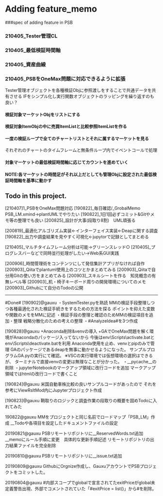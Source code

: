 # Adding feature_memo
###spec of adding feature in PSB
### 210405_Tester管理CL
### 210405_最低検証時間軸
### 210405_資産曲線
### 210405_PSBをOneMax問題に対応できるように拡張
Tester管理オブジェクトを各種検証Objに参照渡しをすることで共通データを共有させる
 IFをシンプル化し実行関数オブジェクトのラッピングを繰り返すのも良い？
#### 検証対象マーケットObjをリストにする
#### 検証対象ItemObjの中に売買ItemListと比較参照ItemListを作る
#### 一度の検証ループで全てのチャートリストとそれに属するマーケットを見る
それぞれのチャートのタイムフレームと無条件ループ内でイベントコールで処理
#### 対象マーケットの最低検証時間軸に応じてカウントを進めていく
#### NOTE:各マーケットの時間足がそれ以上だとしても管理Objに設定された最低検証時間軸を基準に動かす

## Todo in this project.
[210407]1_PSBをOneMax問題対応
[190822]_毎日確認/_GrobalMemo PSB_LM.xmind→plantUMLでやりたい
[190822]_1日1回必ずコミット&Gitやメモ等の整理でも良い
[200825]_設計が大事(段取り8割)　UML頑張る

[200819]_最適化アルゴリズム実装←インターフェイス実装←Deapに関する調査
[190822]_出力や調査結果を見やすく可視化←jupytorで記録としてまとめる

[210405]_マルチタイムフレーム分析は可能→グリーンスレッド○
[210405]_プログレスバーなどで同時並行処理がしたい→Web系GUI実践

[200906]_時間管理術をコンテンツにして発信集計アプリがなければ自作
[200903]_Qiitaでplantuml使用上のコツとかまとめてみる
[200903]_Qiitaで自分用Gitの使い方をまとめてみる
[200903]_スキルシートを作る　知見概念の有無レベル等
[200903]_机・椅子キーボード周りの開発環境についてのメモ
[200903]_Githubにて自分のTodoの公開

***
#Done#
[190902]@gauxu
・SystemTester.pyを熟読
MMの検証手段整理しつつ各種最適化された検証手続きをするための方法を探る
ポイントを抑えた変数や関数のメモをMMに記述
・検証手段の整理と確認のためMMの検証項目を追加・整理
戦略分散化のための考えの整理
・#AnalyzeIdea#を3つ作成

[190828]@gauxu
+Anaconda削除&venvの導入
+GAでOneMax問題を解く環境がAnacondaのパッケージ入ってないから
今後はenv\Scripts\activate.batとenv\Scripts\deactivate.batを利用
Anaconda使用を止め、venvとpipのみで管理
GAのパッケージであるdeapを無事に動かせるようになった。
サンプルプログラムGA.pyの実行にて確認。
※VSCの実行環境では仮想環境の選択はできるが、
ターミナルで直接venvの変更は無理なことが分かった。
・__pycache__の削除
・jupyterNotebookのマークアップ領域に改行コードを追加
マークアップ領域ではhtmlの改行コードで書くこと

[190824]@gauxu
米国自動車株比較の良いサンプルコードがあったので
それを参考にViewRsltMod内にJupyterプロジェクト作成

[190823]@gauxu
鞘取りのロジックと調査作業の段取りの概要を固めTodoに入れてみた

190822@gauxu
MMをプロジェクトと同じ名前でロードマップ「PSB_LM」作成
__Todoや各項目を設定したドキュメントファイルの設定

20190821@gauxu
PSBリモートリポジトリに__ReservedWords.txt追加
__memoにルール手順に変更　具体的な更新手順記述
リモートリポジトリの出力結果ファイルを完全削除

20190810@gauxu
PSBリモートリポジトリに__issue.txt追加

20190809@gauxu
GithubにOrgnize作成し、GauxuアカウントでPSBプロジェクトをコミットした。

20190804@gauxu
#内部スコープでglobalで宣言されてたexitPriceがglobal未定義警告出現、外部でコメントされていた「#exitPrice = list()」から#を削除。
